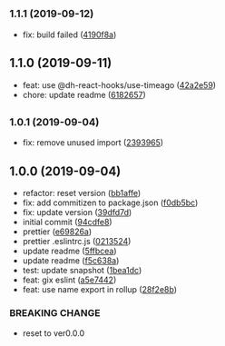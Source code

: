## <small>1.1.1 (2019-09-12)</small>

* fix: build failed ([4190f8a](https://github.com/danhuang1202/react-timeago.js/commit/4190f8a))

## 1.1.0 (2019-09-11)

* feat: use @dh-react-hooks/use-timeago ([42a2e59](https://github.com/danhuang1202/react-timeago.js/commit/42a2e59))
* chore: update readme ([6182657](https://github.com/danhuang1202/react-timeago.js/commit/6182657))

## <small>1.0.1 (2019-09-04)</small>

* fix: remove unused import ([2393965](https://github.com/danhuang1202/react-timeago.js/commit/2393965))

## 1.0.0 (2019-09-04)

* refactor: reset version ([bb1affe](https://github.com/danhuang1202/react-timeago.js/commit/bb1affe))
* fix: add commitizen to package.json ([f0db5bc](https://github.com/danhuang1202/react-timeago.js/commit/f0db5bc))
* fix: update version ([39dfd7d](https://github.com/danhuang1202/react-timeago.js/commit/39dfd7d))
* initial commit ([94cdfe8](https://github.com/danhuang1202/react-timeago.js/commit/94cdfe8))
* prettier ([e69826a](https://github.com/danhuang1202/react-timeago.js/commit/e69826a))
* prettier .eslintrc.js ([0213524](https://github.com/danhuang1202/react-timeago.js/commit/0213524))
* update readme ([5ffbcea](https://github.com/danhuang1202/react-timeago.js/commit/5ffbcea))
* update readme ([f5c638a](https://github.com/danhuang1202/react-timeago.js/commit/f5c638a))
* test: update snapshot ([1bea1dc](https://github.com/danhuang1202/react-timeago.js/commit/1bea1dc))
* feat: gix eslint ([a5e7442](https://github.com/danhuang1202/react-timeago.js/commit/a5e7442))
* feat: use name export in rollup ([28f2e8b](https://github.com/danhuang1202/react-timeago.js/commit/28f2e8b))


### BREAKING CHANGE

* reset to ver0.0.0
